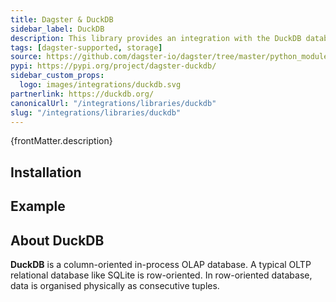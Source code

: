 ```yaml
---
title: Dagster & DuckDB
sidebar_label: DuckDB
description: This library provides an integration with the DuckDB database, and allows for an out-of-the-box I/O Manager so that you can make DuckDB your storage of choice.
tags: [dagster-supported, storage]
source: https://github.com/dagster-io/dagster/tree/master/python_modules/libraries/dagster-duckdb
pypi: https://pypi.org/project/dagster-duckdb/
sidebar_custom_props:
  logo: images/integrations/duckdb.svg
partnerlink: https://duckdb.org/
canonicalUrl: "/integrations/libraries/duckdb"
slug: "/integrations/libraries/duckdb"
---
```


<p>{frontMatter.description}</p>

## Installation

<PackageInstallInstructions packageName="dagster-duckdb" />

## Example

<CodeExample path="docs_snippets/docs_snippets/integrations/duckdb.py" language="python" />

## About DuckDB

**DuckDB** is a column-oriented in-process OLAP database. A typical OLTP relational database like SQLite is row-oriented. In row-oriented database, data is organised physically as consecutive tuples.
